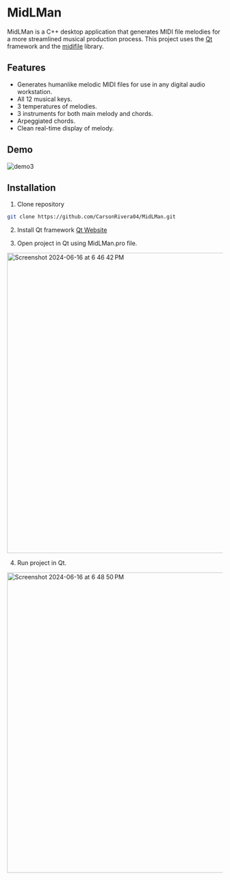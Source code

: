 
# MidLMan

MidLMan is a C++ desktop application that generates MIDI file melodies for a more streamlined musical production process. This project uses the [Qt](https://www.qt.io/) framework and the [midifile](https://github.com/craigsapp/midifile) library. 

## Features

- Generates humanlike melodic MIDI files for use in any digital audio workstation. 
- All 12 musical keys. 
- 3 temperatures of melodies. 
- 3 instruments for both main melody and chords. 
- Arpeggiated chords. 
- Clean real-time display of melody. 


## Demo
![demo3](https://github.com/CarsonRivera04/MidLMan/assets/160277432/db4ad116-d6fe-4a3f-99f5-b65a250910dd)



## Installation

1. Clone repository

```bash
git clone https://github.com/CarsonRivera04/MidLMan.git
```

2. Install Qt framework
[Qt Website](https://doc.qt.io/qt-6/get-and-install-qt.html)

3. Open project in Qt using MidLMan.pro file.
<img width="700" alt="Screenshot 2024-06-16 at 6 46 42 PM" src="https://github.com/CarsonRivera04/MidLMan/assets/160277432/053b3eaf-aec0-48c0-95af-8347eb8969d5">

   
4. Run project in Qt.
<img width="700" alt="Screenshot 2024-06-16 at 6 48 50 PM" src="https://github.com/CarsonRivera04/MidLMan/assets/160277432/d11f9b67-c350-493d-9cc7-985e0673b93c">

